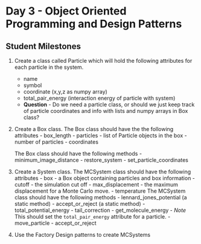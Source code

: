 # Day 3 - Object Oriented Programming and Design Patterns

## Student Milestones

1. Create a class called Particle which will hold the following attributes for each particle in the system.
    - name 
    - symbol
    - coordinate (x,y,z as numpy array)
    - total_pair_energy (interaction energy of particle with system)
    - **Question** - Do we need a particle class, or should we just keep track of particle coordinates and info with lists and numpy arrays in Box class?

1. Create a Box class.
    The Box class should have the the following attributes
        - box_length
        - particles - list of Particle objects in the box
        - number of particles
        - coordinates

    The Box class should have the following methods
        - minimum_image_distance
        - restore_system
            - set_particle_coordinates


1. Create a System class.
    The MCSystem class should have the following attributes
        - box - a Box object containing particles and box information
        - cutoff - the simulation cut off
        - max_displacement - the maximum displacement for a Monte Carlo move.
        - temperature
    The MCSystem class should have the following methods
        - lennard_jones_potential (a static method)
        - accept_or_reject (a static method)
        - total_potential_energy
        - tail_correction
        - get_molecule_energy
            - *Note* This should set the `total_pair_energy` attribute for a particle.
        - move_particle
        - accept_or_reject

1. Use the Factory Design patterns to create MCSystems
    